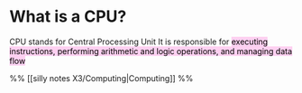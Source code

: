 # What is a CPU?
CPU stands for Central Processing Unit
It is responsible for <mark style="background: #FFB8EBA6;">executing instructions, performing arithmetic and logic operations, and managing data flow</mark> 


%%
[[silly notes X3/Computing|Computing]]
%%